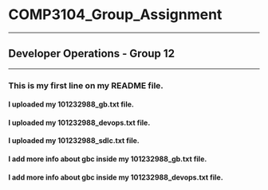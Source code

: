 # COMP3104_Group_Assignment

---

## Developer Operations - Group 12

---

### This is my first line on my README file.

#### I uploaded my 101232988_gb.txt file.

#### I uploaded my 101232988_devops.txt file.

#### I uploaded my 101232988_sdlc.txt file.

#### I add more info about gbc inside my 101232988_gb.txt file.

#### I add more info about gbc inside my 101232988_devops.txt file.
